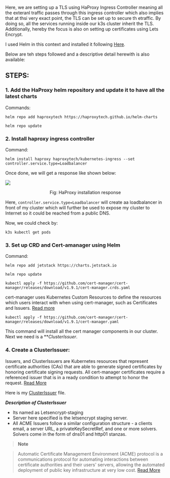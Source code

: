 Here, we are setting up a TLS using HaProxy Ingress Controller meaning all the exteranl traffic passes through this ingress controller which also implies that at thsi very exact point, the TLS can be set up to secure th etraffic.
By doing so, all the services running inside our k3s cluster inherit the TLS. Additionally, hereby the focus is also on setting up certificates using Lets Encrypt.

I used Helm in this context and installed it following <a href="https://helm.sh/docs/intro/install/#from-script">Here</a>.

Below are teh steps followed and a descriptive detail herewith is also available:

## STEPS:

### 1. Add the HaProxy helm repository and update it to have all the latest charts

Commands:

```
helm repo add haproxytech https://haproxytech.github.io/helm-charts
```

```
helm repo update
```

### 2. Install haproxy ingress controller

Command:

```
helm install haproxy haproxytech/kubernetes-ingress --set controller.service.type=Loadbalancer
```
Once done, we will get a response like shown below:

<img src="https://github.com/dikshita-git/RP_Ingress_security-IPv4_and_IPv6/blob/main/Wiki-page-images/Certificate_with_k3s%2Bhaproxy/1.PNG">

<p align="center">Fig: HaProxy installation response</p>

Here, ```controller.service.type=Loadbalancer``` will create aa loadbalancer in front of my cluster which will further be used to expose my cluster to Internet so it could be reached from a public DNS.

Now, we could check by:

```
k3s kubectl get pods 
```

### 3. Set up CRD and Cert-amanager using Helm

Command:

```
helm repo add jetstack https://charts.jetstack.io 
```

```
helm repo update
```

```
kubectl apply -f https://github.com/cert-manager/cert-manager/releases/download/v1.9.1/cert-manager.crds.yaml
```

cert-manager uses Kubernetes Custom Resources to define the resources which users interact with when using cert-manager, such as Certificates and Issuers. <a href="https://cert-manager.io/docs/contributing/crds/">Read more</a>

```
kubectl apply -f https://github.com/cert-manager/cert-manager/releases/download/v1.9.1/cert-manager.yaml
```
This  command will install all the cert manager components in our cluster. Next we need is a ***ClusterIssuer*.



### 4. Create a ClusterIssuer:

Issuers, and ClusterIssuers are Kubernetes resources that represent certificate authorities (CAs) that are able to generate signed certificates by honoring certificate signing requests. All cert-manager certificates require a referenced issuer that is in a ready condition to attempt to honor the request. <a href="https://cert-manager.io/docs/concepts/issuer/">Read More</a>

Here is my <a href="https://github.com/dikshita-git/RP_Ingress_security-IPv4_and_IPv6/blob/main/K3s/Certificate_with_k3s%2BHaProxy/Issuer.yaml">ClusterIssuer</a> file.

***Description of ClusterIssuer***

* Its named as Letsencrypt-staging
* Server here specified is the letsencrypt staging server.
* All ACME Issuers follow a similar configuration structure - a clients email, a server URL, a privateKeySecretRef, and one or more solvers. Solvers come in the form of dns01 and http01 stanzas. 

> **Note**

> Automatic Certificate Management Environment (ACME) protocol is a communications protocol for automating interactions between certificate authorities and their users' servers, allowing the automated deployment of public key infrastructure at very low cost. <a href="https://en.wikipedia.org/wiki/Automatic_Certificate_Management_Environment">Read More</a>
